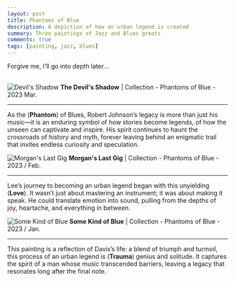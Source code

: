 ```yaml
---
layout: post
title: Phantoms of Blue
description: A depiction of how an urban legend is created
summary: Three paintings of Jazz and Blues greats
comments: true
tags: [painting, jazz, blues]
---
```





Forgive me, I'll go into depth later...
<br>
<br>



![Devil's Shadow](/JLC-ART/assets/img/Devils-Shadow.png)
**The Devil's Shadow** | Collection - Phantoms of Blue - 2023 Mar.

---

As the (**Phantom**) of Blues, Robert Johnson’s legacy is more than just his music—it is an enduring symbol of how stories become legends, of how the unseen can captivate and inspire. His spirit continues to haunt the crossroads of history and myth, forever leaving behind an enigmatic trail that invites endless curiosity and speculation.
 
![Morgan's Last Gig](/JLC-ART/assets/img/Morgens-Last-Gig.png)
**Morgan's Last Gig** | Collection - Phantoms of Blue - 2023 / Feb.

---

Lee’s journey to becoming an urban legend began with this unyielding (**Love**). It wasn’t just about mastering an instrument; it was about making it speak. He could translate emotion into sound, pulling from the depths of joy, heartache, and everything in between.

![Some Kind of Blue](/JLC-ART/assets/img/Some-kind-of-Blue.png)
**Some Kind of Blue** | Collection - Phantoms of Blue - 2023 / Jan.

---

This painting is a reflection of Davis’s life: a blend of triumph and turmoil, this process of an urban legend is (**Trauma**) genius and solitude. It captures the spirit of a man whose music transcended barriers, leaving a legacy that resonates long after the final note.